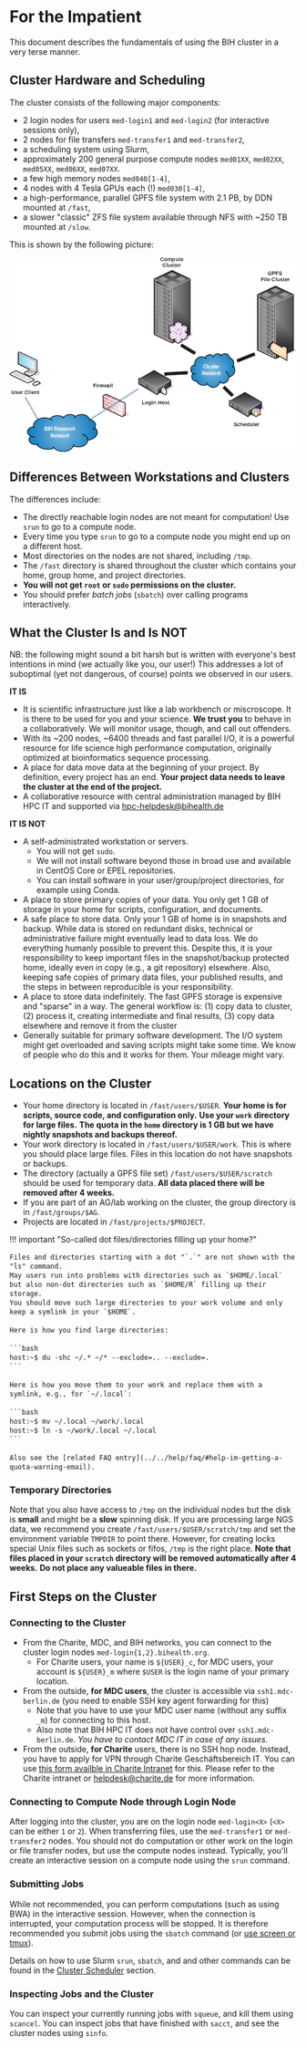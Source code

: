 # For the Impatient

This document describes the fundamentals of using the BIH cluster in a very terse manner.

## Cluster Hardware and Scheduling

The cluster consists of the following major components:

- 2 login nodes for users `med-login1` and `med-login2` (for interactive sessions only),
- 2 nodes for file transfers `med-transfer1` and `med-transfer2`,
- a scheduling system using Slurm,
- approximately 200 general purpose compute nodes `med01XX`, `med02XX`, `med05XX`, `med06XX`, `med07XX`.
- a few high memory nodes `med040[1-4]`,
- 4 nodes with 4 Tesla GPUs each (!) `med030[1-4]`,
- a high-performance, parallel GPFS file system with 2.1 PB, by DDN mounted at `/fast`,
- a slower "classic" ZFS file system available through NFS with ~250 TB mounted at `/slow`.

This is shown by the following picture:

![](figures/Cluster_Layout.png)

## Differences Between Workstations and Clusters

The differences include:

- The directly reachable login nodes are not meant for computation!
  Use `srun` to go to a compute node.
- Every time you type `srun` to go to a compute node you might end up on a different host.
- Most directories on the nodes are not shared, including `/tmp`.
- The `/fast` directory is shared throughout the cluster which contains your home, group home, and project directories.
- **You will not get `root` or `sudo` permissions on the cluster.**
- You should prefer *batch jobs* (`sbatch`) over calling programs interactively.

## What the Cluster Is and Is NOT

NB: the following might sound a bit harsh but is written with everyone's best intentions in mind (we actually like you, our user!)
This addresses a lot of suboptimal (yet not dangerous, of course) points we observed in our users.

**IT IS**

- It is scientific infrastructure just like a lab workbench or miscroscope.
  It is there to be used for you and your science.
  **We trust you** to behave in a collaboratively.
  We will monitor usage, though, and call out offenders.
- With its ~200 nodes, ~6400 threads and fast parallel I/O, it is a powerful resource for life science high performance computation, originally optimized at bioinformatics sequence processing.
- A place for data move data at the beginning of your project.
  By definition, every project has an end.
  **Your project data needs to leave the cluster at the end of the project.**
- A collaborative resource with central administration managed by BIH HPC IT and supported via hpc-helpdesk@bihealth.de

**IT IS NOT**

- A self-administrated workstation or servers.
    - You will not get `sudo`.
    - We will not install software beyond those in broad use and available in CentOS Core or EPEL repositories.
    - You can install software in your user/group/project directories, for example using Conda.
- A place to store primary copies of your data.
  You only get 1 GB of storage in your home for scripts, configuration, and documents.
- A safe place to store data.
  Only your 1 GB of home is in snapshots and backup.
  While data is stored on redundant disks, technical or administrative failure might eventually lead to data loss.
  We do everything humanly possible to prevent this.
  Despite this, it is your responsibility to keep important files in the snapshot/backup protected home, ideally even in copy (e.g., a git repository) elsewhere.
  Also, keeping safe copies of primary data files, your published results, and the steps in between reproducible is your responsibility.
- A place to store data indefinitely.
  The fast GPFS storage is expensive and "sparse" in a way.
  The general workflow is: (1) copy data to cluster, (2) process it, creating intermediate and final results, (3) copy data elsewhere and remove it from the cluster
- Generally suitable for primary software development.
  The I/O system might get overloaded and saving scripts might take some time.
  We know of people who do this and it works for them.
  Your mileage might vary.

## Locations on the Cluster

- Your home directory is located in `/fast/users/$USER`.
  **Your home is for scripts, source code, and configuration only.**
  **Use your `work` directory for large files.**
  **The quota in the `home` directory is 1 GB but we have nightly snapshots and backups thereof.**
- Your work directory is located in `/fast/users/$USER/work`.
  This is where you should place large files.
  Files in this location do not have snapshots or backups.
- The directory (actually a GPFS file set) `/fast/users/$USER/scratch` should be used for temporary data.
  **All data placed there will be removed after 4 weeks.**
- If you are part of an AG/lab working on the cluster, the group directory is in `/fast/groups/$AG`.
- Projects are located in `/fast/projects/$PROJECT`.

!!! important "So-called dot files/directories filling up your home?"

    Files and directories starting with a dot "`.`" are not shown with the "ls" command.
    May users run into problems with directories such as `$HOME/.local` but also non-dot directories such as `$HOME/R` filling up their storage.
    You should move such large directories to your work volume and only keep a symlink in your `$HOME`.

    Here is how you find large directories:
    
    ```bash
    host:~$ du -shc ~/.* ~/* --exclude=.. --exclude=.
    ```
    
    Here is how you move them to your work and replace them with a symlink, e.g., for `~/.local`:
    
    ```bash
    host:~$ mv ~/.local ~/work/.local
    host:~$ ln -s ~/work/.local ~/.local
    ```

    Also see the [related FAQ entry](../../help/faq/#help-im-getting-a-quota-warning-email).

### Temporary Directories

Note that you also have access to `/tmp` on the individual nodes but the disk is **small** and might be a **slow** spinning disk.
If you are processing large NGS data, we recommend you create `/fast/users/$USER/scratch/tmp` and set the environment variable `TMPDIR` to point there.
However, for creating locks special Unix files such as sockets or fifos, `/tmp` is the right place.
**Note that files placed in your `scratch` directory will be removed automatically after 4 weeks.**
**Do not place any valueable files in there.**

## First Steps on the Cluster

### Connecting to the Cluster

- From the Charite, MDC, and BIH networks, you can connect to the cluster login nodes `med-login{1,2}.bihealth.org`.
    - For Charite users, your name is `${USER}_c`, for MDC users, your account is `${USER}_m` where `$USER` is the login name of your primary location.
- From the outside, **for MDC users**, the cluster is accessible via `ssh1.mdc-berlin.de` (you need to enable SSH key agent forwarding for this)
    - Note that you have to use your MDC user name (without any suffix `_m`) for connecting to this host.
    - Also note that BIH HPC IT does not have control over `ssh1.mdc-berlin.de`.
      *You have to contact MDC IT in case of any issues.*
- From the outside, **for Charite** users, there is no SSH hop node.
  Instead, you have to apply for VPN through Charite Geschäftsbereich IT.
  You can use [this form availble in Charite Intranet](https://intranet.charite.de/fileadmin/user_upload/portal/service/service_06_geschaeftsbereiche/service_06_14_it/VPN-Zusatzantrag_O.pdf) for this.
  Please refer to the Charite intranet or helpdesk@charite.de for more information.

### Connecting to Compute Node through Login Node

After logging into the cluster, you are on the login node `med-login<X>` (`<X>` can be either `1` or `2`).
When transferring files, use the `med-transfer1` or `med-transfer2` nodes.
You should not do computation or other work on the login or file transfer nodes, but use the compute nodes instead.
Typically, you'll create an interactive session on a compute node using the `srun` command.

### Submitting Jobs

While not recommended, you can perform computations (such as using BWA) in the interactive session.
However, when the connection is interrupted, your computation process will be stopped.
It is therefore recommended you submit jobs using the `sbatch` command (or [use screen or tmux](../../best-practice/screen-tmux)).

Details on how to use Slurm `srun`, `sbatch`, and and other commands can be found in the [Cluster Scheduler](../../slurm/overview) section.

### Inspecting Jobs and the Cluster

You can inspect your currently running jobs with `squeue`, and kill them using `scancel`.
You can inspect jobs that have finished with `sacct`, and see the cluster nodes using `sinfo`.
